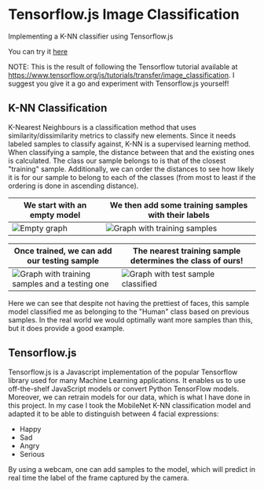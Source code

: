 # Tensorflow.js Image Classification
Implementing a K-NN classifier using Tensorflow.js 

You can try it [here](https://cristianlopezcano.github.io/Tensorflow.js-Image-Classification/)

NOTE: This is the result of following the Tensorflow tutorial available at 
https://www.tensorflow.org/js/tutorials/transfer/image_classification. I suggest you give it a go and experiment with Tensorflow.js yourself!

<h2>K-NN Classification</h2>

K-Nearest Neighbours is a classification method that uses similarity/dissimilarity metrics to classify new elements. Since it needs labeled samples to classify against, K-NN is a supervised learning method. When classifying a sample, the distance between that and the existing ones is calculated. The class our sample belongs to is that of the closest "training" sample. Additionally, we can order the distances to see how likely it is for our sample to belong to each of the classes (from most to least if the ordering is done in ascending distance).

|  We start with an empty model   |  We then add some **training samples** with their labels   |
| --- | --- |
| ![Empty graph](/../readmeimages/images/empty_graph.png?raw=true) | ![Graph with training samples](/../readmeimages/images/sample_points.png?raw_true) |

| Once trained, we can add our **testing sample** | The nearest training sample determines the class of ours! |
| --- | --- |
| ![Graph with training samples and a testing one](/../readmeimages/images/test_sample.png?raw=true) | ![Graph with test sample classified](/../readmeimages/images/test_sample_classified.png?raw=true) |

Here we can see that despite not having the prettiest of faces, this sample model classified me as belonging to the "Human" class based on previous samples. In the real world we would optimally want more samples than this, but it does provide a good example.

<h2>Tensorflow.js</h2>

Tensorflow.js is a Javascript implementation of the popular Tensorflow library used for many Machine Learning applications. It enables us to use off-the-shelf JavaScript models or convert Python TensorFlow models. Moreover, we can retrain models for our data, which is what I have done in this project. In my case I took the MobileNet K-NN classification model and adapted it to be able to distinguish between 4 facial expressions: 
* Happy
* Sad
* Angry
* Serious

By using a webcam, one can add samples to the model, which will predict in real time the label of the frame captured by the camera.
